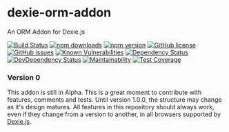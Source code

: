 # dexie-orm-addon
An ORM Addon for Dexie.js

[![Build Status](https://www.travis-ci.org/andrehtissot/dexie-orm-addon.svg?branch=master)](https://www.travis-ci.org/andrehtissot/dexie-orm-addon)
[![npm downloads](https://img.shields.io/npm/dt/dexie-orm-addon.svg)](https://www.npmjs.com/package/dexie-orm-addon)
[![npm version](https://img.shields.io/npm/v/dexie-orm-addon.svg)](https://www.npmjs.com/package/dexie-orm-addon)
[![GitHub license](https://img.shields.io/github/license/andrehtissot/dexie-orm-addon.svg)](https://github.com/andrehtissot/dexie-orm-addon/blob/master/LICENSE)
[![GitHub issues](https://img.shields.io/github/issues/andrehtissot/dexie-orm-addon.svg)](https://github.com/andrehtissot/dexie-orm-addon/issues)
[![Known Vulnerabilities](https://snyk.io/test/github/andrehtissot/dexie-orm-addon/badge.svg?targetFile=package.json)](https://snyk.io/test/github/andrehtissot/dexie-orm-addon?targetFile=package.json)
[![Dependency Status](https://img.shields.io/david/andrehtissot/dexie-orm-addon.svg)](https://david-dm.org/andrehtissot/dexie-orm-addon)
[![DevDependency Status](https://img.shields.io/david/dev/andrehtissot/dexie-orm-addon.svg)](https://david-dm.org/andrehtissot/dexie-orm-addon?type=dev)
[![Maintainability](https://api.codeclimate.com/v1/badges/f713e6d091832dea9764/maintainability)](https://codeclimate.com/github/andrehtissot/dexie-orm-addon/maintainability)
[![Test Coverage](https://api.codeclimate.com/v1/badges/f713e6d091832dea9764/test_coverage)](https://codeclimate.com/github/andrehtissot/dexie-orm-addon/test_coverage)


### Version 0

This addon is still in Alpha.
This is a great moment to contribute with features, comments and tests.
Until version 1.0.0, the structure may change as it's design matures.
All features in this repository should always work, even if they change from a version to another, in all browsers supported by [Dexie.js](http://dexie.org/).

